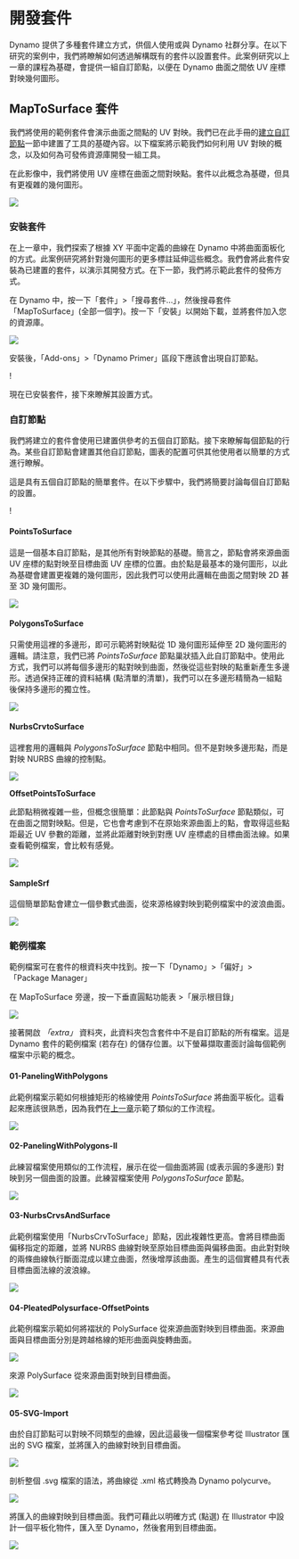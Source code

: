 # 開發套件

Dynamo 提供了多種套件建立方式，供個人使用或與 Dynamo 社群分享。在以下研究的案例中，我們將瞭解如何透過解構既有的套件以設置套件。此案例研究以上一章的課程為基礎，會提供一組自訂節點，以便在 Dynamo 曲面之間依 UV 座標對映幾何圖形。

## MapToSurface 套件

我們將使用的範例套件會演示曲面之間點的 UV 對映。我們已在此手冊的[建立自訂節點](../10\_custom-nodes/10-2\_creating.md)一節中建置了工具的基礎內容。以下檔案將示範我們如何利用 UV 對映的概念，以及如何為可發佈資源庫開發一組工具。

在此影像中，我們將使用 UV 座標在曲面之間對映點。套件以此概念為基礎，但具有更複雜的幾何圖形。

![](../images/6-2/3/uvMap.jpg)

### 安裝套件

在上一章中，我們探索了根據 XY 平面中定義的曲線在 Dynamo 中將曲面面板化的方式。此案例研究將針對幾何圖形的更多標註延伸這些概念。我們會將此套件安裝為已建置的套件，以演示其開發方式。在下一節，我們將示範此套件的發佈方式。

在 Dynamo 中，按一下「套件」>「搜尋套件...」，然後搜尋套件「MapToSurface」(全部一個字)。按一下「安裝」以開始下載，並將套件加入您的資源庫。

![](../images/6-2/3/developpackage-installpackage01.jpg)

安裝後，「Add-ons」>「Dynamo Primer」區段下應該會出現自訂節點。

\![](<../images/6-2/3/develop package - install package 02 (1) (1).jpg>)

現在已安裝套件，接下來瞭解其設置方式。

### 自訂節點

我們將建立的套件會使用已建置供參考的五個自訂節點。接下來瞭解每個節點的行為。某些自訂節點會建置其他自訂節點，圖表的配置可供其他使用者以簡單的方式進行瞭解。

這是具有五個自訂節點的簡單套件。在以下步驟中，我們將簡要討論每個自訂節點的設置。

\![](<../images/6-2/3/develop package - custom nodes 01 (1) (3).jpg>)

#### **PointsToSurface**

這是一個基本自訂節點，是其他所有對映節點的基礎。簡言之，節點會將來源曲面 UV 座標的點對映至目標曲面 UV 座標的位置。由於點是最基本的幾何圖形，以此為基礎會建置更複雜的幾何圖形，因此我們可以使用此邏輯在曲面之間對映 2D 甚至 3D 幾何圖形。

![](../images/6-2/3/developpackage-pointToSurface.jpg)

#### **PolygonsToSurface**

只需使用這裡的多邊形，即可示範將對映點從 1D 幾何圖形延伸至 2D 幾何圖形的邏輯。請注意，我們已將 _PointsToSurface_ 節點巢狀插入此自訂節點中。使用此方式，我們可以將每個多邊形的點對映到曲面，然後從這些對映的點重新產生多邊形。透過保持正確的資料結構 (點清單的清單)，我們可以在多邊形精簡為一組點後保持多邊形的獨立性。

![](../images/6-2/3/developpackage-polygonsToSurface.jpg)

#### **NurbsCrvtoSurface**

這裡套用的邏輯與 _PolygonsToSurface_ 節點中相同。但不是對映多邊形點，而是對映 NURBS 曲線的控制點。

![](../images/6-2/3/developpackage-nurbsCrvtoSurface.jpg)

**OffsetPointsToSurface**

此節點稍微複雜一些，但概念很簡單：此節點與 _PointsToSurface_ 節點類似，可在曲面之間對映點。但是，它也會考慮到不在原始來源曲面上的點，會取得這些點距最近 UV 參數的距離，並將此距離對映到對應 UV 座標處的目標曲面法線。如果查看範例檔案，會比較有感覺。

![](../images/6-2/3/developpackage-OffsetPointsToSurface.jpg)

#### **SampleSrf**

這個簡單節點會建立一個參數式曲面，從來源格線對映到範例檔案中的波浪曲面。

![](../images/6-2/3/developpackage-sampleSrf.jpg)

### 範例檔案

範例檔案可在套件的根資料夾中找到。按一下「Dynamo」>「偏好」>「Package Manager」

在 MapToSurface 旁邊，按一下垂直圓點功能表 >「展示根目錄」

![](../images/6-2/3/developpackage-examplefiles01.jpg)

接著開啟 _「extra」_ 資料夾，此資料夾包含套件中不是自訂節點的所有檔案。這是 Dynamo 套件的範例檔案 (若存在) 的儲存位置。以下螢幕擷取畫面討論每個範例檔案中示範的概念。

#### **01-PanelingWithPolygons**

此範例檔案示範如何根據矩形的格線使用 _PointsToSurface_ 將曲面平板化。這看起來應該很熟悉，因為我們在[上一章](../10\_custom-nodes/10-2\_creating.md)示範了類似的工作流程。

![](../images/6-2/3/developpackage-samplefile01.jpg)

#### **02-PanelingWithPolygons-II**

此練習檔案使用類似的工作流程，展示在從一個曲面將圓 (或表示圓的多邊形) 對映到另一個曲面的設置。此練習檔案使用 _PolygonsToSurface_ 節點。

![](../images/6-2/3/developpackage-samplefile02.jpg)

#### **03-NurbsCrvsAndSurface**

此範例檔案使用「NurbsCrvToSurface」節點，因此複雜性更高。會將目標曲面偏移指定的距離，並將 NURBS 曲線對映至原始目標曲面與偏移曲面。由此對對映的兩條曲線執行斷面混成以建立曲面，然後增厚該曲面。產生的這個實體具有代表目標曲面法線的波浪線。

![](../images/6-2/3/developpackage-samplefile03.jpg)

#### **04-PleatedPolysurface-OffsetPoints**

此範例檔案示範如何將褶狀的 PolySurface 從來源曲面對映到目標曲面。來源曲面與目標曲面分別是跨越格線的矩形曲面與旋轉曲面。

![](../images/6-2/3/developpackage-samplefile04a.jpg)

來源 PolySurface 從來源曲面對映到目標曲面。

![](../images/6-2/3/developpackage-samplefile04b.jpg)

#### **05-SVG-Import**

由於自訂節點可以對映不同類型的曲線，因此這最後一個檔案參考從 Illustrator 匯出的 SVG 檔案，並將匯入的曲線對映到目標曲面。

![](../images/6-2/3/developpackage-samplefile05a.jpg)

剖析整個 .svg 檔案的語法，將曲線從 .xml 格式轉換為 Dynamo polycurve。

![](../images/6-2/3/developpackage-samplefile05b.jpg)

將匯入的曲線對映到目標曲面。我們可藉此以明確方式 (點選) 在 Illustrator 中設計一個平板化物件，匯入至 Dynamo，然後套用到目標曲面。

![](../images/6-2/3/developpackage-samplefile05c.jpg)

